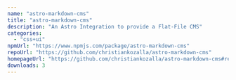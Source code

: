 ```yaml
---
name: "astro-markdown-cms"
title: "astro-markdown-cms"
description: "An Astro Integration to provide a Flat-File CMS"
categories:
  - "css+ui"
npmUrl: "https://www.npmjs.com/package/astro-markdown-cms"
repoUrl: "https://github.com/christiankozalla/astro-markdown-cms"
homepageUrl: "https://github.com/christiankozalla/astro-markdown-cms#readme"
downloads: 3
---
```

